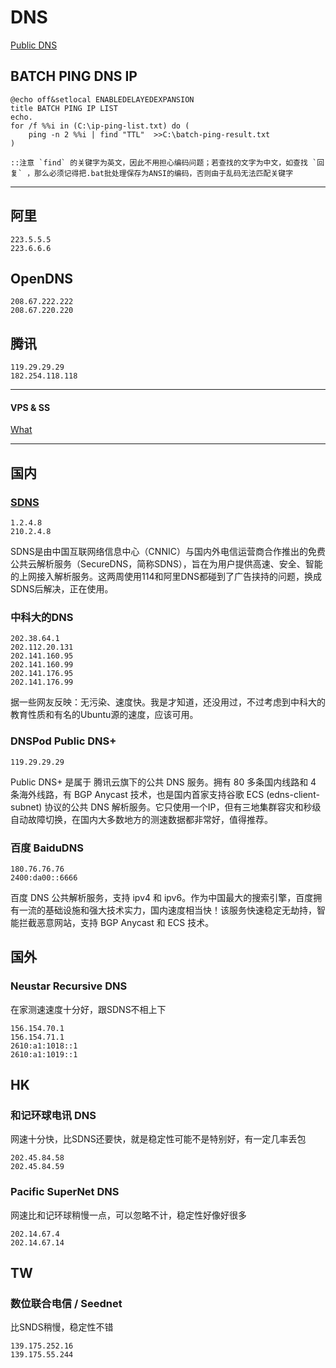 # DNS

[Public DNS](https://www.zhihu.com/question/32229915?sort=created)

## BATCH PING DNS IP

```BATCH
@echo off&setlocal ENABLEDELAYEDEXPANSION
title BATCH PING IP LIST
echo.
for /f %%i in (C:\ip-ping-list.txt) do (
	ping -n 2 %%i | find "TTL"  >>C:\batch-ping-result.txt
)

::注意 `find` 的关键字为英文，因此不用担心编码问题；若查找的文字为中文，如查找 `回复` ，那么必须记得把.bat批处理保存为ANSI的编码，否则由于乱码无法匹配关键字
```

---

## 阿里

```
223.5.5.5
223.6.6.6
```

## OpenDNS

```
208.67.222.222
208.67.220.220
```

## 腾讯

```
119.29.29.29
182.254.118.118
```

---

#### VPS & SS
[What](https://www.dazhuanlan.com/2020/01/06/5e12b4fd212ce/)

---

## 国内

### [SDNS](http://www.sdns.cn/)

```
1.2.4.8
210.2.4.8
```

SDNS是由中国互联网络信息中心（CNNIC）与国内外电信运营商合作推出的免费公共云解析服务（SecureDNS，简称SDNS），旨在为用户提供高速、安全、智能的上网接入解析服务。这两周使用114和阿里DNS都碰到了广告挟持的问题，换成SDNS后解决，正在使用。

### 中科大的DNS

```
202.38.64.1
202.112.20.131
202.141.160.95
202.141.160.99
202.141.176.95
202.141.176.99
```

据一些网友反映：无污染、速度快。我是才知道，还没用过，不过考虑到中科大的教育性质和有名的Ubuntu源的速度，应该可用。

### DNSPod Public DNS+

`119.29.29.29`

Public DNS+ 是属于 腾讯云旗下的公共 DNS 服务。拥有 80 多条国内线路和 4 条海外线路，有 BGP Anycast 技术，也是国内首家支持谷歌 ECS (edns-client-subnet) 协议的公共 DNS 解析服务。它只使用一个IP，但有三地集群容灾和秒级自动故障切换，在国内大多数地方的测速数据都非常好，值得推荐。

### 百度 BaiduDNS

```
180.76.76.76
2400:da00::6666
```

百度 DNS 公共解析服务，支持 ipv4 和 ipv6。作为中国最大的搜索引擎，百度拥有一流的基础设施和强大技术实力，国内速度相当快！该服务快速稳定无劫持，智能拦截恶意网站，支持 BGP Anycast 和 ECS 技术。

## 国外

### Neustar Recursive DNS

在家测速速度十分好，跟SDNS不相上下

```
156.154.70.1
156.154.71.1
2610:a1:1018::1
2610:a1:1019::1
```

## HK

### 和记环球电讯 DNS

网速十分快，比SDNS还要快，就是稳定性可能不是特别好，有一定几率丢包

```
202.45.84.58
202.45.84.59
```

### Pacific SuperNet DNS

网速比和记环球稍慢一点，可以忽略不计，稳定性好像好很多

```
202.14.67.4
202.14.67.14
```

## TW

### 数位联合电信 / Seednet

比SNDS稍慢，稳定性不错

```
139.175.252.16
139.175.55.244
```

